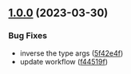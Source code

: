 

## [1.0.0](https://github.com/novemberfiveco/skidder-react/compare/1.0.0-beta3...1.0.0) (2023-03-30)


### Bug Fixes

* inverse the type args ([5f42e4f](https://github.com/novemberfiveco/skidder-react/commit/5f42e4f5313a833af825389bf88f535b18753a22))
* update workflow ([f44519f](https://github.com/novemberfiveco/skidder-react/commit/f44519f2f3f82367d956cfe3f1ca8f36bb560fb5))